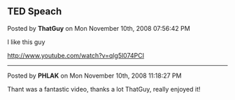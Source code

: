 ## TED Speach
Posted by **ThatGuy** on Mon November 10th, 2008 07:56:42 PM

I  like this guy

<!-- m --><a class="postlink" href="http://www.youtube.com/watch?v=qlg5l074PCI">http://www.youtube.com/watch?v=qlg5l074PCI</a><!-- m -->

--------------------------------------------------------------------------------

Posted by **PHLAK** on Mon November 10th, 2008 11:18:27 PM

Thant was a fantastic video, thanks a lot ThatGuy, really enjoyed it!
